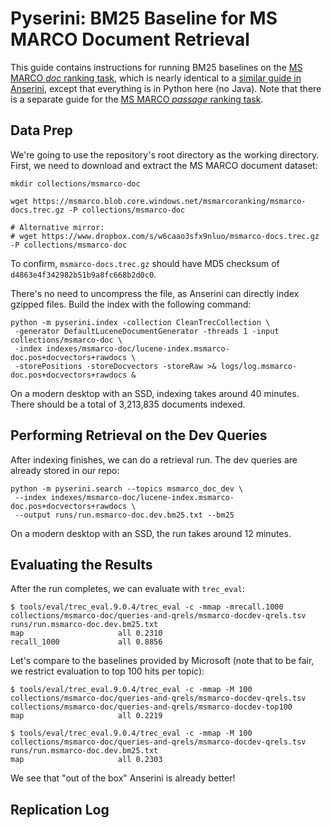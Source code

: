 # Pyserini: BM25 Baseline for MS MARCO Document Retrieval

This guide contains instructions for running BM25 baselines on the [MS MARCO *doc* ranking task](https://microsoft.github.io/msmarco/), which is nearly identical to a [similar guide in Anserini](https://github.com/castorini/anserini/blob/master/docs/experiments-msmarco-doc.md), except that everything is in Python here (no Java).
Note that there is a separate guide for the [MS MARCO *passage* ranking task](experiments-msmarco-passage.md).

## Data Prep

We're going to use the repository's root directory as the working directory.
First, we need to download and extract the MS MARCO document dataset:

```
mkdir collections/msmarco-doc

wget https://msmarco.blob.core.windows.net/msmarcoranking/msmarco-docs.trec.gz -P collections/msmarco-doc

# Alternative mirror:
# wget https://www.dropbox.com/s/w6caao3sfx9nluo/msmarco-docs.trec.gz -P collections/msmarco-doc
```

To confirm, `msmarco-docs.trec.gz` should have MD5 checksum of `d4863e4f342982b51b9a8fc668b2d0c0`.

There's no need to uncompress the file, as Anserini can directly index gzipped files.
Build the index with the following command:

```
python -m pyserini.index -collection CleanTrecCollection \
 -generator DefaultLuceneDocumentGenerator -threads 1 -input collections/msmarco-doc \
 -index indexes/msmarco-doc/lucene-index.msmarco-doc.pos+docvectors+rawdocs \
 -storePositions -storeDocvectors -storeRaw >& logs/log.msmarco-doc.pos+docvectors+rawdocs &
```

On a modern desktop with an SSD, indexing takes around 40 minutes.
There should be a total of 3,213,835 documents indexed.


## Performing Retrieval on the Dev Queries

After indexing finishes, we can do a retrieval run.
The dev queries are already stored in our repo:

```
python -m pyserini.search --topics msmarco_doc_dev \
 --index indexes/msmarco-doc/lucene-index.msmarco-doc.pos+docvectors+rawdocs \
 --output runs/run.msmarco-doc.dev.bm25.txt --bm25
```

On a modern desktop with an SSD, the run takes around 12 minutes.

## Evaluating the Results

After the run completes, we can evaluate with `trec_eval`:

```
$ tools/eval/trec_eval.9.0.4/trec_eval -c -mmap -mrecall.1000 collections/msmarco-doc/queries-and-qrels/msmarco-docdev-qrels.tsv runs/run.msmarco-doc.dev.bm25.txt
map                   	all	0.2310
recall_1000           	all	0.8856
```

Let's compare to the baselines provided by Microsoft (note that to be fair, we restrict evaluation to top 100 hits per topic):

```
$ tools/eval/trec_eval.9.0.4/trec_eval -c -mmap -M 100 collections/msmarco-doc/queries-and-qrels/msmarco-docdev-qrels.tsv collections/msmarco-doc/queries-and-qrels/msmarco-docdev-top100
map                   	all	0.2219

$ tools/eval/trec_eval.9.0.4/trec_eval -c -mmap -M 100 collections/msmarco-doc/queries-and-qrels/msmarco-docdev-qrels.tsv runs/run.msmarco-doc.dev.bm25.txt
map                   	all	0.2303
```

We see that "out of the box" Anserini is already better!

## Replication Log
